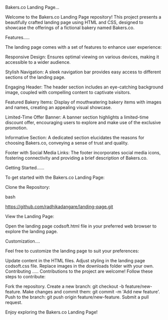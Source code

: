 Bakers.co Landing Page...

Welcome to the Bakers.co Landing Page repository! This project presents a beautifully crafted landing page using HTML and CSS, designed to showcase the offerings of a fictional bakery named Bakers.co.

Features.....

The landing page comes with a set of features to enhance user experience:

Responsive Design: Ensures optimal viewing on various devices, making it accessible to a wider audience.

Stylish Navigation: A sleek navigation bar provides easy access to different sections of the landing page.

Engaging Header: The header section includes an eye-catching background image, coupled with compelling content to captivate visitors.

Featured Bakery Items: Display of mouthwatering bakery items with images and names, creating an appealing visual showcase.

Limited-Time Offer Banner: A banner section highlights a limited-time discount offer, encouraging users to explore and make use of the exclusive promotion.

Informative Section: A dedicated section elucidates the reasons for choosing Bakers.co, conveying a sense of trust and quality.

Footer with Social Media Links: The footer incorporates social media icons, fostering connectivity and providing a brief description of Bakers.co.

Getting Started......

To get started with the Bakers.co Landing Page:

Clone the Repository:

bash

https://github.com/radhikadangare/landing-page.git

View the Landing Page:

Open the landing page codsoft.html file in your preferred web browser to explore the landing page.

Customization....

Feel free to customize the landing page to suit your preferences:

Update content in the HTML files.
Adjust styling in the landing page codsoft.css file.
Replace images in the downloads folder with your own.
Contributing
.....
Contributions to the project are welcome! Follow these steps to contribute:

Fork the repository.
Create a new branch: git checkout -b feature/new-feature.
Make changes and commit them: git commit -m 'Add new feature'.
Push to the branch: git push origin feature/new-feature.
Submit a pull request.

Enjoy exploring the Bakers.co Landing Page!

